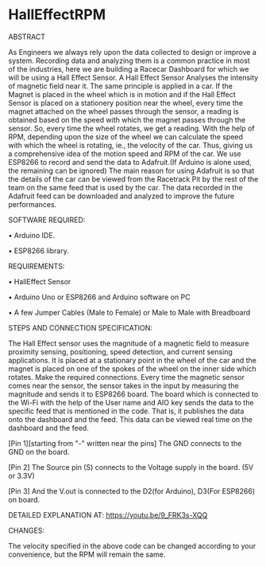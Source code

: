 # HallEffectRPM

ABSTRACT 
 
As Engineers we always rely upon the data collected to design or improve a system. Recording data and analyzing them is a common practice in most of the industries, here we are building a Racecar Dashboard for which we will be using a Hall Effect Sensor. A Hall Effect Sensor Analyses the intensity of magnetic field near it. The same principle is applied in a car. If the Magnet is placed in the wheel which is in motion and if the Hall Effect Sensor is placed on a stationery position near the wheel, every time the magnet attached on the wheel passes through the sensor, a reading is obtained based on the speed with which the magnet passes through the sensor. So, every time the wheel rotates, we get a reading. With the help of RPM, depending upon the size of the wheel we can calculate the speed with which the wheel is rotating, ie., the velocity of the car. Thus, giving us a comprehensive idea of the motion speed and RPM of the car. We use ESP8266 to record and send the data to Adafruit.(If Arduino is alone used, the remaining can be ignored) The main reason for using Adafruit is so that the details of the car can be viewed from the Racetrack Pit by the rest of the team on the same feed that is used by the car. The data recorded in the Adafruit feed can be downloaded and analyzed to improve the future performances.  
 
 
SOFTWARE REQUIRED: 

• Arduino IDE. 

• ESP8266 library. 

REQUIREMENTS:

• HallEffect Sensor

• Arduino Uno or ESP8266 and Arduino software on PC 

• A few Jumper Cables (Male to Female) 
   or Male to Male with Breadboard
   
STEPS AND CONNECTION SPECIFICATION:

The Hall Effect sensor uses the magnitude of a magnetic field to measure proximity sensing, positioning, speed detection, and current sensing applications.  It is placed at a stationary point in the wheel of the car and the magnet is placed on one of the spokes of the wheel on the inner side which rotates. 
Make the required connections. Every time the magnetic sensor comes near the sensor, the sensor takes in the input by measuring the magnitude and sends it to ESP8266 board. 
The board which is connected to the Wi-Fi with the help of the User name and AIO key sends the data to the specific feed that is mentioned in the code. That is, it publishes the data onto the dashboard and the feed. 
This data can be viewed real time on the dashboard and the feed. 

[Pin 1][starting from "-" written near the pins] The GND connects to the GND on the board.  

[Pin 2] The Source pin (S) connects to the Voltage supply in the board. (5V or 3.3V)

[Pin 3] And the V.out is connected to the D2(for Arduino), D3(For ESP8266) on board. 

DETAILED EXPLANATION AT:
https://youtu.be/9_FRK3s-XQQ

CHANGES:

The velocity specified in the above code can be changed according to your convenience, but the RPM will remain the same.
